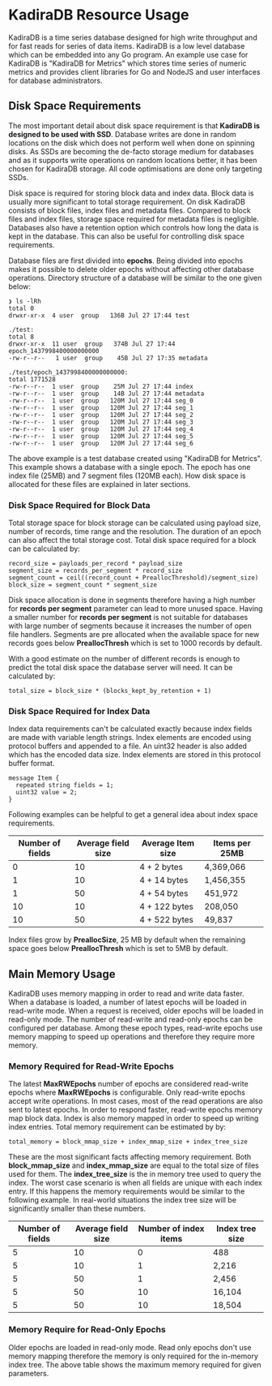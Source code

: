 # KadiraDB Resource Usage

KadiraDB is a time series database designed for high write throughput and for fast reads for series of data items. KadiraDB is a low level database which can be embedded into any Go program. An example use case for KadiraDB is "KadiraDB for Metrics" which stores time series of numeric metrics and provides client libraries for Go and NodeJS and user interfaces for database administrators.



## Disk Space Requirements

The most important detail about disk space requirement is that **KadiraDB is designed to be used with SSD**. Database writes are done in random locations on the disk which does not perform well when done on spinning disks. As SSDs are becoming the de-facto storage medium for databases and as it supports write operations on random locations better, it has been chosen for KadiraDB storage. All code optimisations are done only targeting SSDs.

Disk space is required for storing block data and index data. Block data is usually more significant to total storage requirement. On disk KadiraDB consists of block files, index files and metadata files. Compared to block files and index files, storage space required for metadata files is negligible. Databases also have a retention option which controls how long the data is kept in the database. This can also be useful for controlling disk space requirements.

Database files are first divided into **epochs**. Being divided into epochs makes it possible to delete older epochs without affecting other database operations. Directory structure of a database will be similar to the one given below:

``` shell
❯ ls -lRh
total 0
drwxr-xr-x  4 user  group   136B Jul 27 17:44 test

./test:
total 8
drwxr-xr-x  11 user  group   374B Jul 27 17:44 epoch_1437998400000000000
-rw-r--r--   1 user  group    45B Jul 27 17:35 metadata

./test/epoch_1437998400000000000:
total 1771528
-rw-r--r--  1 user  group    25M Jul 27 17:44 index
-rw-r--r--  1 user  group    14B Jul 27 17:44 metadata
-rw-r--r--  1 user  group   120M Jul 27 17:44 seg_0
-rw-r--r--  1 user  group   120M Jul 27 17:44 seg_1
-rw-r--r--  1 user  group   120M Jul 27 17:44 seg_2
-rw-r--r--  1 user  group   120M Jul 27 17:44 seg_3
-rw-r--r--  1 user  group   120M Jul 27 17:44 seg_4
-rw-r--r--  1 user  group   120M Jul 27 17:44 seg_5
-rw-r--r--  1 user  group   120M Jul 27 17:44 seg_6
```

The above example is a test database created using "KadiraDB for Metrics". This example shows a database with a single epoch. The epoch has one index file (25MB) and 7 segment files (120MB each). How disk space is allocated for these files are explained in later sections.



### Disk Space Required for Block Data

Total storage space for block storage can be calculated using payload size, number of records, time range and the resolution. The duration of an epoch can also affect the total storage cost. Total disk space required for a block can be calculated by:

``` 
record_size = payloads_per_record * payload_size
segment_size = records_per_segment * record_size
segment_count = ceil((record_count + PreallocThreshold)/segment_size)
block_size = segment_count * segment_size
```

Disk space allocation is done in segments therefore having a high number for **records per segment** parameter can lead to more unused space. Having a smaller number for **records per segment** is not suitable for databases with large number of segments because it increases the number of open file handlers. Segments are pre allocated when the available space for new records goes below **PreallocThresh** which is set to 1000 records by default.

With a good estimate on the number of different records is enough to predict the total disk space the database server will need. It can be calculated by:

``` 
total_size = block_size * (blocks_kept_by_retention + 1)
```



### Disk Space Required for Index Data

Index data requirements can't be calculated exactly because index fields are made with variable length strings. Index elements are encoded using protocol buffers and appended to a file. An uint32 header is also added which has the encoded data size. Index elements are stored in this protocol buffer format.

``` 
message Item {
  repeated string fields = 1;
  uint32 value = 2;
}
```

Following examples can be helpful to get a general idea about index space requirements.

| Number of fields | Average field size | Average Item size | Items per 25MB | 
| ---------------- | ------------------ | ----------------- | -------------- | 
| 0                | 10                 | 4 + 2 bytes       | 4,369,066      | 
| 1                | 10                 | 4 + 14 bytes      | 1,456,355      | 
| 1                | 50                 | 4 + 54 bytes      | 451,972        | 
| 10               | 10                 | 4 + 122 bytes     | 208,050        | 
| 10               | 50                 | 4 + 522 bytes     | 49,837         | 

Index files grow by **PreallocSize**, 25 MB by default when the remaining space goes below **PreallocThresh** which is set to 5MB by default.



## Main Memory Usage

KadiraDB uses memory mapping in order to read and write data faster. When a database is loaded, a number of latest epochs will be loaded in read-write mode. When a request is received, older epochs will be loaded in read-only mode. The number of read-write and read-only epochs can be configured per database. Among these epoch types, read-write epochs use memory mapping to speed up operations and therefore they require more memory.



### Memory Required for Read-Write Epochs

The latest **MaxRWEpochs** number of epochs are considered read-write epochs where **MaxRWEpochs** is configurable. Only read-write epochs accept write operations. In most cases, most of the read operations are also sent to latest epochs. In order to respond faster, read-write epochs memory map block data. Index is also memory mapped in order to speed up writing index entries. Total memory requirement can be estimated by by:

``` 
total_memory = block_mmap_size + index_mmap_size + index_tree_size
```

These are the most significant facts affecting memory requirement. Both **block_mmap_size** and **index_mmap_size** are equal to the total size of files used for them. The **index_tree_size** is the in memory tree used to query the index. The worst case scenario is when all fields are unique with each index entry. If this happens the memory requirements would be similar to the following example. In real-world situations the index tree size will be significantly smaller than these numbers.

| Number of fields | Average field size | Number of index items | Index tree size | 
| ---------------- | ------------------ | --------------------- | --------------- | 
| 5                | 10                 | 0                     | 488             | 
| 5                | 10                 | 1                     | 2,216           | 
| 5                | 50                 | 1                     | 2,456           | 
| 5                | 50                 | 10                    | 16,104          | 
| 5                | 50                 | 10                    | 18,504          | 



### Memory Require for Read-Only Epochs

Older epochs are loaded in read-only mode. Read only epochs don't use memory mapping therefore the memory is only required for the in-memory index tree. The above table shows the maximum memory required for given parameters.